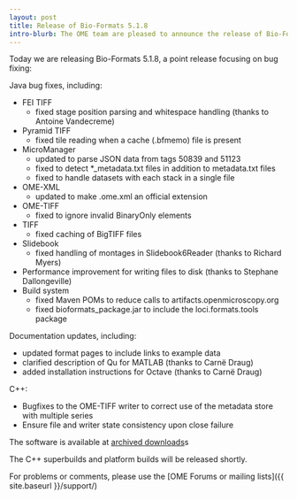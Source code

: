 ```yaml
---
layout: post
title: Release of Bio-Formats 5.1.8
intro-blurb: The OME team are pleased to announce the release of Bio-Formats 5.1.8
---
```

Today we are releasing Bio-Formats 5.1.8, a point release focusing on bug fixing:

Java bug fixes, including:

- FEI TIFF
    - fixed stage position parsing and whitespace handling (thanks to Antoine Vandecreme)
- Pyramid TIFF
    - fixed tile reading when a cache (.bfmemo) file is present
- MicroManager
    - updated to parse JSON data from tags 50839 and 51123
    - fixed to detect *_metadata.txt files in addition to metadata.txt files
    - fixed to handle datasets with each stack in a single file
- OME-XML
    - updated to make .ome.xml an official extension
- OME-TIFF
    - fixed to ignore invalid BinaryOnly elements
- TIFF
    - fixed caching of BigTIFF files
- Slidebook
    - fixed handling of montages in Slidebook6Reader (thanks to Richard Myers)
- Performance improvement for writing files to disk (thanks to Stephane Dallongeville)
- Build system
    - fixed Maven POMs to reduce calls to artifacts.openmicroscopy.org
    - fixed bioformats_package.jar to include the loci.formats.tools package

Documentation updates, including:

- updated format pages to include links to example data
- clarified description of Qu for MATLAB (thanks to Carnë Draug)
- added installation instructions for Octave (thanks to Carnë Draug)

C++:

- Bugfixes to the OME-TIFF writer to correct use of the metadata store with multiple series
- Ensure file and writer state consistency upon close failure

The software is available at
[archived downloads](http://downloads.openmicroscopy.org/bio-formats/5.1.8)s

The C++ superbuilds and platform builds will be released shortly.

For problems or comments, please use the [OME Forums or mailing lists]({{ site.baseurl }}/support/)
